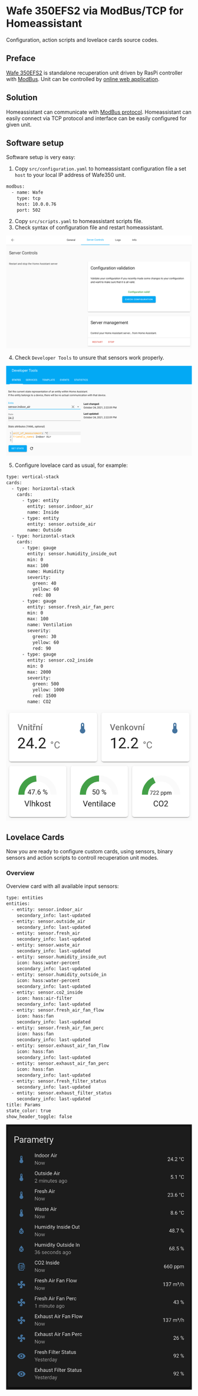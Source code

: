 # Wafe 350EFS2 via ModBus/TCP for Homeassistant #
Configuration, action scripts and lovelace cards source codes.

## Preface ##
[Wafe 350EFS2](https://www.wafe.eu/en/product/wafe-350-efs2) is standalone recuperation unit driven by RasPi controller with [ModBus](Wafe350EFS2-ModBus-commands.tsv "ModBus Commnds List"). 
Unit can be controlled by [online web application](https://www.wafe.eu/en/product/mywafe).

## Solution ##
Homeassistant can communicate with [ModBus protocol](https://www.home-assistant.io/integrations/modbus/). Homeassistant can easily connect via TCP protocol and interface can be easily configured for given unit.

## Software setup ##
Software setup is very easy:
1. Copy `src/configuration.yaml` to homeassistant configuration file a set `host` to your local IP address of Wafe350 unit.
```
modbus:
  - name: Wafe
    type: tcp
    host: 10.0.0.76
    port: 502
```
2. Copy `src/scripts.yaml` to homeassistant scripts file.
3. Check syntax of configuration file and restart homeassistant.

![alt text](res/hassio-server-check.png)

4. Check `Developer Tools` to unsure that sensors work properly.

![alt text](res/hassio-developer-tools.png)

5. Configure lovelace card as usual, for example:
```
type: vertical-stack
cards:
  - type: horizontal-stack
    cards:
      - type: entity
        entity: sensor.indoor_air
        name: Inside
      - type: entity
        entity: sensor.outside_air
        name: Outside
  - type: horizontal-stack
    cards:
      - type: gauge
        entity: sensor.humidity_inside_out
        min: 0
        max: 100
        name: Humidity
        severity:
          green: 40
          yellow: 60
          red: 80
      - type: gauge
        entity: sensor.fresh_air_fan_perc
        min: 0
        max: 100
        name: Ventilation
        severity:
          green: 30
          yellow: 60
          red: 90
      - type: gauge
        entity: sensor.co2_inside
        min: 0
        max: 2000
        severity:
          green: 500
          yellow: 1000
          red: 1500
        name: CO2
```

![alt text](res/hassio-lovelace-card.png)

## Lovelace Cards ##
Now you are ready to configure custom cards, using sensors, binary sensors and action scripts to controll recuperation unit modes.

### Overview ###
Overview card with all available input sensors:
```
type: entities
entities:
  - entity: sensor.indoor_air
    secondary_info: last-updated
  - entity: sensor.outside_air
    secondary_info: last-updated
  - entity: sensor.fresh_air
    secondary_info: last-updated
  - entity: sensor.waste_air
    secondary_info: last-updated
  - entity: sensor.humidity_inside_out
    icon: hass:water-percent
    secondary_info: last-updated
  - entity: sensor.humidity_outside_in
    icon: hass:water-percent
    secondary_info: last-updated
  - entity: sensor.co2_inside
    icon: hass:air-filter
    secondary_info: last-updated
  - entity: sensor.fresh_air_fan_flow
    icon: hass:fan
    secondary_info: last-updated
  - entity: sensor.fresh_air_fan_perc
    icon: hass:fan
    secondary_info: last-updated
  - entity: sensor.exhaust_air_fan_flow
    icon: hass:fan
    secondary_info: last-updated
  - entity: sensor.exhaust_air_fan_perc
    icon: hass:fan
    secondary_info: last-updated
  - entity: sensor.fresh_filter_status
    secondary_info: last-updated
  - entity: sensor.exhaust_filter_status
    secondary_info: last-updated
title: Params
state_color: true
show_header_toggle: false
```

 ![alt text](res/hassio-all-sensors-card.png)

